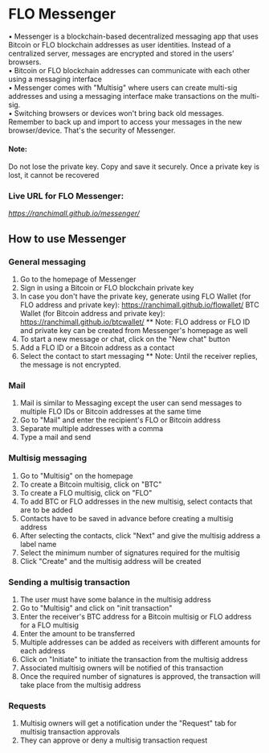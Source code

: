 # FLO Messenger
 
• Messenger is a blockchain-based decentralized messaging app that uses Bitcoin or FLO blockchain addresses as user identities. Instead of a centralized server, messages are encrypted and stored in the users' browsers.  
• Bitcoin or FLO blockchain addresses can communicate with each other using a messaging interface  
• Messenger comes with "Multisig" where users can create multi-sig addresses and using a messaging interface make transactions on the multi-sig.  
• Switching browsers or devices won't bring back old messages. Remember to back up and import to access your messages in the new browser/device. That's the security of Messenger.  

#### Note:  
Do not lose the private key. Copy and save it securely. Once a private key is lost, it cannot be recovered

### Live URL for FLO Messenger:
*https://ranchimall.github.io/messenger/*  

## How to use Messenger  
### General messaging  
1. Go to the homepage of Messenger
2. Sign in using a Bitcoin or FLO blockchain private key
3. In case you don't have the private key, generate using
   FLO Wallet (for FLO address and private key): https://ranchimall.github.io/flowallet/
   BTC Wallet (for Bitcoin address and private key): https://ranchimall.github.io/btcwallet/
** Note: FLO address or FLO ID and private key can be created from Messenger's homepage as well
4. To start a new message or chat, click on the "New chat" button
5. Add a FLO ID or a Bitcoin address as a contact
6. Select the contact to start messaging
** Note: Until the receiver replies, the message is not encrypted.

### Mail  
1. Mail is similar to Messaging except the user can send messages to multiple FLO IDs or Bitcoin addresses at the same time
2. Go to "Mail" and enter the recipient's FLO or Bitcoin address
3. Separate multiple addresses with a comma
4. Type a mail and send

### Multisig messaging  
1. Go to "Multisig" on the homepage
2. To create a Bitcoin multisig, click on "BTC"
3. To create a FLO multisig, click on "FLO"
4. To add BTC or FLO addresses in the new multisig, select contacts that are to be added
5. Contacts have to be saved in advance before creating a multisig address
6. After selecting the contacts, click "Next" and give the multisig address a label name
7. Select the minimum number of signatures required for the multisig
8. Click "Create" and the multisig address will be created

### Sending a multisig transaction  
1. The user must have some balance in the multisig address
2. Go to "Multisig" and click on "init transaction"
3. Enter the receiver's BTC address for a Bitcoin multisig or FLO address for a FLO multisig
4. Enter the amount to be transferred
5. Multiple addresses can be added as receivers with different amounts for each address
6. Click on "Initiate" to initiate the transaction from the multisig address
7. Associated multisig owners will be notified of this transaction
8. Once the required number of signatures is approved, the transaction will take place from the multisig address

### Requests  
1. Multisig owners will get a notification under the "Request" tab for multisig transaction approvals
2. They can approve or deny a multisig transaction request
      
